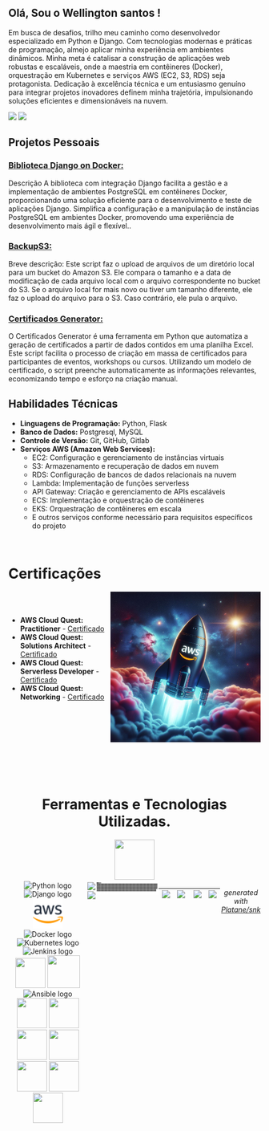 
## Olá, Sou o Wellington santos ! 

 Em busca de desafios, trilho meu caminho como desenvolvedor especializado em Python e Django. Com tecnologias modernas e práticas de programação, almejo aplicar minha experiência em ambientes dinâmicos. Minha meta é catalisar a construção de aplicações web robustas e escaláveis, onde a maestria em contêineres (Docker), orquestração em Kubernetes e serviços AWS (EC2, S3, RDS) seja protagonista. Dedicação à excelência técnica e um entusiasmo genuíno para integrar projetos inovadores definem minha trajetória, impulsionando soluções eficientes e dimensionáveis na nuvem.
<div>
<a href = "mailto:w3ll1n9t0n54nt05@gmail.com"><img loading="lazy" src="https://img.shields.io/badge/Gmail-D14836?style=for-the-badge&logo=gmail&logoColor=white" target="_blank"></a>
<a href="https://www.linkedin.com/in/wellington-santos-84b9ba24a" target="_blank"><img loading="lazy" src="https://img.shields.io/badge/-LinkedIn-%230077B5?style=for-the-badge&logo=linkedin&logoColor=white" target="_blank"></a>   
</div>

## Projetos Pessoais

### [Biblioteca Django on Docker:](https://github.com/wellington90/BIBLIOTECA)
Descrição A biblioteca com integração Django facilita a gestão e a implementação de ambientes PostgreSQL em contêineres Docker, proporcionando uma solução eficiente para o desenvolvimento e teste de aplicações Django. Simplifica a configuração e a manipulação de instâncias PostgreSQL em ambientes Docker, promovendo uma experiência de desenvolvimento mais ágil e flexível..

### [BackupS3:](https://github.com/wellington90/backup-s3)
Breve descrição: Este script faz o upload de arquivos de um diretório local para um bucket do Amazon S3. Ele compara o tamanho e a data de modificação de cada arquivo local com o arquivo correspondente no bucket do S3. Se o arquivo local for mais novo ou tiver um tamanho diferente, ele faz o upload do arquivo para o S3. Caso contrário, ele pula o arquivo.

### [Certificados Generator:](https://github.com/wellington90/certificados-generator)
O Certificados Generator é uma ferramenta em Python que automatiza a geração de certificados a partir de dados contidos em uma planilha Excel. Este script facilita o processo de criação em massa de certificados para participantes de eventos, workshops ou cursos. Utilizando um modelo de certificado, o script preenche automaticamente as informações relevantes, economizando tempo e esforço na criação manual.

## Habilidades Técnicas
- **Linguagens de Programação:** Python, Flask
- **Banco de Dados:** Postgresql, MySQL
- **Controle de Versão:** Git, GitHub, Gitlab
- **Serviços AWS (Amazon Web Services):**
  - EC2: Configuração e gerenciamento de instâncias virtuais
  - S3: Armazenamento e recuperação de dados em nuvem
  - RDS: Configuração de bancos de dados relacionais na nuvem
  - Lambda: Implementação de funções serverless
  - API Gateway: Criação e gerenciamento de APIs escaláveis
  - ECS: Implementação e orquestração de contêineres
  - EKS: Orquestração de contêineres em escala
  - E outros serviços conforme necessário para requisitos específicos do projeto


<br>
<h1 align="left">Certificações</h1> <img align="right" height="300em" src="_6d97faaf-2f3a-4776-b1e6-79c9beb09500.jpeg"/>
 
<br><br>
                <ul>
                    <li><strong>AWS Cloud Quest: Practitioner</strong> - <a href="https://www.credly.com/badges/c9d223b9-f23d-4625-b978-a4ae09fb3051">Certificado</a></li>
                    <li><strong>AWS Cloud Quest: Solutions Architect</strong> - <a href="https://www.credly.com/badges/567c7fcd-01dd-4d2b-8edf-25f650ad4713">Certificado</a></li>
                    <li><strong>AWS Cloud Quest: Serverless Developer</strong> - <a href="https://www.credly.com/badges/59f7fe3f-c4b9-4e0c-9c9a-f0ecf168baf0">Certificado</a></li>
                    <li><strong>AWS Cloud Quest: Networking</strong> - <a href="https://www.credly.com/badges/1db38c61-8129-41ff-9567-c2d5ea7508ac">Certificado</a></li>
                <br><br><br><br><br><br>
      
  </ul>
                 
               

<br><br>
<div  align="center"> 
 <h1 align="center">Ferramentas e Tecnologias Utilizadas.</h1><img src="https://raw.githubusercontent.com/wellington90/devops-exercises/master/images/devops.png" height="80" width="80">
</div>
 <div  align="center"> 
<div style="display: flex; justify-content: center;">
  <div>
   <!--  <details>-->
   <!--  <summary>Clique para mostrar as ferramentas e tecnologias</summary>-->

  
  <img src="https://cdn.jsdelivr.net/gh/devicons/devicon/icons/python/python-original-wordmark.svg" alt="Python logo" height="60" width="60">
  <img src="https://cdn.jsdelivr.net/gh/devicons/devicon/icons/django/django-plain-wordmark.svg" alt="Django logo" height="60" width="60">
  <img src="icons8-amazon-web-services-48.png" height="60" width="60">
  <img src="https://cdn.jsdelivr.net/gh/devicons/devicon/icons/docker/docker-original-wordmark.svg" alt="Docker logo" height="60" width="60">
  <img src="https://cdn.jsdelivr.net/gh/devicons/devicon/icons/kubernetes/kubernetes-plain-wordmark.svg" alt="Kubernetes logo" height="60" width="60">
  <img src="https://cdn.jsdelivr.net/gh/devicons/devicon/icons/jenkins/jenkins-original.svg" alt="Jenkins logo" height="60" width="60">
  <img src="https://cdn.jsdelivr.net/gh/devicons/devicon/icons/terraform/terraform-original-wordmark.svg" height="60" width="60"/>
  <img src="https://raw.githubusercontent.com/opentofu/brand-artifacts/main/full/transparent/SVG/on-dark.svg" height="65" width="65"/>
  <img src="https://cdn.jsdelivr.net/gh/devicons/devicon/icons/ansible/ansible-original-wordmark.svg" alt="Ansible logo" height="60" width="60">
  <img src="https://user-images.githubusercontent.com/91791257/235086411-9ec7aa5e-c095-44ce-b9e6-57b3bc3fead2.png" height="60" width="60">
  <img src="https://cdn.jsdelivr.net/gh/devicons/devicon/icons/gitlab/gitlab-original-wordmark.svg" height="60" width="60">
  <img src="https://cdn.jsdelivr.net/gh/devicons/devicon/icons/linux/linux-original.svg" height="60" width="60">
  <img src="https://raw.githubusercontent.com/wellington90/devops-exercises/master/images/prometheus.png" height="60" width="60">
  <img src="https://raw.githubusercontent.com/wellington90/devops-exercises/master/images/logos/grafana.png" height="60" width="60">
  <img src="https://raw.githubusercontent.com/wellington90/devops-exercises/master/images/logos/argo.png" height="60" width="60">
  <img src="https://raw.githubusercontent.com/wellington90/devops-exercises/master/images/elastic.png" height="60" width="60">

  <!-- </details>-->

</div>

<br>
<h1 align="center"></h1>
<div  align="center" style="margin-bottom:100px">
<img width=55% align="center"  src="https://github-readme-streak-stats.herokuapp.com?user=wellington90&theme=radical&mode=weekly" />
<img width=40% align="center" src="https://github-readme-stats-git-main-rafaelalexandrino.vercel.app/api/top-langs/?username=wellington90&show_icons=true&theme=radical&layout=compact" />
 </div>
 <br><br>


<br>
<picture>
  <source media="(prefers-color-scheme: dark)" srcset="https://raw.githubusercontent.com/platane/platane/output/github-contribution-grid-snake-dark.svg">
  <source media="(prefers-color-scheme: light)" srcset="https://raw.githubusercontent.com/platane/platane/output/github-contribution-grid-snake.svg">
  <img alt="github contribution grid snake animation" src="https://raw.githubusercontent.com/platane/platane/output/github-contribution-grid-snake.svg">
</picture>

<hr>

| ![](http://github-profile-summary-cards.vercel.app/api/cards/stats?username=welington90&theme=nord_dark) | ![](http://github-profile-summary-cards.vercel.app/api/cards/repos-per-language?username=welington90&hide=Html&theme=nord_dark) | ![](http://github-profile-summary-cards.vercel.app/api/cards/most-commit-language?username=welington90&theme=nord_dark) |
| :-----------------------------------------------------------------------------------------------------: | :----------------------------------------------------------------------------------------------------------------------------: | :--------------------------------------------------------------------------------------------------------------------: |

| ![](http://github-profile-summary-cards.vercel.app/api/cards/profile-details?username=welington90&theme=nord_dark) | ![](https://github-readme-streak-stats.herokuapp.com/?user=welington90&hide_border=false&date_format=M%20j%5B%2C%20Y%5D&background=2D3742&stroke=2D3742&ring=6bbbca&fire=6bbbca&currStreakNum=fff&sideNums=6bbbca&currStreakLabel=6bbbca&sideLabels=fff&dates=fff) |
| :---------------------------------------------------------------------------------------------------------------: | :---------------------------------------------------------------------------------------------------------------------------------------------------------------------------------------------------------------------------------------------------------------: |

<hr>


_generated with [Platane/snk](https://github.com/Platane/snk)_


